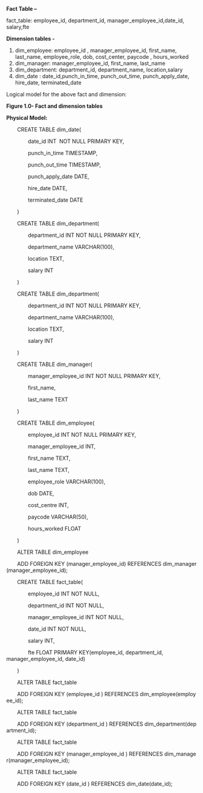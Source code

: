 ﻿**Fact Table –**

fact\_table: employee\_id, department\_id, manager\_employee\_id,date\_id, salary,fte

**Dimension tables -** 

1. dim\_employee: employee\_id , manager\_employee\_id, first\_name, last\_name, employee\_role, dob, cost\_center, paycode , hours\_worked
1. dim\_manager: manager\_employee\_id, first\_name, last\_name
1. dim\_department: department\_id, department\_name, location,salary
1. dim\_date : date\_id,punch\_in\_time, punch\_out\_time, punch\_apply\_date, hire\_date, terminated\_date

Logical model for the above fact and dimension:


**Figure 1.0- Fact and dimension tables**



**Physical Model:**

`    `CREATE TABLE dim\_date(

`        `date\_id INT  NOT NULL PRIMARY KEY,

`        `punch\_in\_time TIMESTAMP,

`        `punch\_out\_time TIMESTAMP,

`        `punch\_apply\_date DATE,

`        `hire\_date DATE,

`        `terminated\_date DATE

`    `)

`    `CREATE TABLE dim\_department(

`        `department\_id INT NOT NULL PRIMARY KEY,

`        `department\_name VARCHAR(100),

`        `location TEXT,

`        `salary INT

`    `)

`    `CREATE TABLE dim\_department(

`        `department\_id INT NOT NULL PRIMARY KEY,

`        `department\_name VARCHAR(100),

`        `location TEXT,

`        `salary INT

`    `)

`    `CREATE TABLE dim\_manager(

`        `manager\_employee\_id INT NOT NULL PRIMARY KEY,

`        `first\_name,

`        `last\_name TEXT

`    `)

`    `CREATE TABLE dim\_employee(

`        `employee\_id INT NOT NULL PRIMARY KEY,

`        `manager\_employee\_id INT,

`        `first\_name TEXT,

`        `last\_name TEXT,

`        `employee\_role VARCHAR(100),

`        `dob DATE,

`        `cost\_centre INT,

`        `paycode VARCHAR(50),

`        `hours\_worked FLOAT

`    `)

`    `ALTER TABLE dim\_employee

`    `ADD FOREIGN KEY (manager\_employee\_id) REFERENCES dim\_manager(manager\_employee\_id);

`    `CREATE TABLE fact\_table(

`        `employee\_id INT NOT NULL,

`        `department\_id INT NOT NULL,

`        `manager\_employee\_id INT NOT NULL,

`        `date\_id INT NOT NULL,

`        `salary INT,

`        `fte FLOAT
          PRIMARY KEY(employee_id, department_id, manager_employee_id, date_id)

`    `)

`    `ALTER TABLE fact\_table

`    `ADD FOREIGN KEY (employee\_id ) REFERENCES dim\_employee(employee\_id);

`    `ALTER TABLE fact\_table

`    `ADD FOREIGN KEY (department\_id ) REFERENCES dim\_department(department\_id);

`    `ALTER TABLE fact\_table

`    `ADD FOREIGN KEY (manager\_employee\_id ) REFERENCES dim\_manager(manager\_employee\_id);

`    `ALTER TABLE fact\_table

`    `ADD FOREIGN KEY (date\_id ) REFERENCES dim\_date(date\_id);







